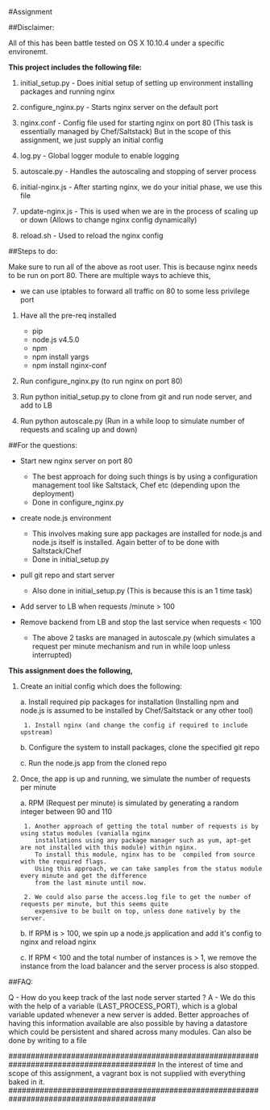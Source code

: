 #Assignment

##Disclaimer:

All of this has been battle tested on OS X 10.10.4 under a specific environemt. 

**This project includes the following file:**

1. initial_setup.py - Does initial setup of setting up environment
                      installing packages and running nginx
2. configure_nginx.py - Starts nginx server on the default port

3. nginx.conf - Config file used for starting nginx on port 80
                (This task is essentially managed by Chef/Saltstack)
                But in the scope of this assignment, we just supply an initial config

4. log.py - Global logger module to enable logging

5. autoscale.py - Handles the autoscaling and stopping of server process

6. initial-nginx.js - After starting nginx, we do your initial phase, we use this file

7. update-nginx.js - This is used when we are in the process of scaling up or down
                     (Allows to change nginx config dynamically)

8. reload.sh - Used to reload the nginx config


##Steps to do:

Make sure to run all of the above as root user. 
This is because nginx needs to be run on port 80.
There are multiple ways to achieve this,
  - we can use iptables to forward all traffic on 80 to some less privilege port

1. Have all the pre-req installed
     - pip
     - node.js v4.5.0
     - npm
     - npm install yargs
     - npm install nginx-conf

2. Run configure_nginx.py (to run nginx on port 80)

3. Run python initial_setup.py to clone from git and run node server, and add to LB

4. Run python autoscale.py (Run in a while loop to simulate number of requests and scaling up and down)


##For the questions:

  - Start new nginx server on port 80
	   - The best approach for doing such things is by using a configuration
       management tool like Saltstack, Chef etc (depending upon the deployment)
     - Done in configure_nginx.py
  - create node.js environment
	   - This involves making sure app packages are installed for node.js and
       node.js itself is installed. Again better of to be done with Saltstack/Chef
     - Done in initial_setup.py
  - pull git repo and start server
     - Also done in initial_setup.py (This is because this is an 1 time task)

  - Add server to LB when requests /minute > 100
  - Remove backend from LB and stop the last service when requests < 100
      - The above 2 tasks are managed in autoscale.py (which simulates a request
        per minute mechanism and run in while loop unless interrupted)


**This assignment does the following,**

1. Create an initial config which does the following:

    a. Install required pip packages for installation (Installing npm and node.js
        is assumed to be installed by Chef/Saltstack or any other tool)
        
        1. Install nginx (and change the config if required to include upstream)
        
    b. Configure the system to install packages, clone the specified git repo
    
    c. Run the node.js app from the cloned repo

2. Once, the app is up and running, we simulate the number of requests per minute

    a. RPM (Request per minute) is simulated by generating a random integer between 90 and 110
    
        1. Another approach of getting the total number of requests is by using status modules (vanialla nginx
           installations using any package manager such as yum, apt-get are not installed with this module) within nginx.
           To install this module, nginx has to be  compiled from source with the required flags.
           Using this approach, we can take samples from the status module every minute and get the difference
           from the last minute until now.
           
        2. We could also parse the access.log file to get the number of requests per minute, but this seems quite
           expensive to be built on top, unless done natively by the server.
           
    b. If RPM is > 100, we spin up a node.js application and add it's config to nginx and reload nginx
    
    c. If RPM < 100 and the total number of instances is > 1, we remove the instance from the load balancer
       and the server process is also stopped.


##FAQ:

Q - How do you keep track of the last node server started ?
A - We do this with the help of a variable (LAST_PROCESS_PORT), which is a global variable
    updated whenever a new server is added. Better approaches of having this information available
    are also possible by having a datastore which could be persistent and shared across many modules.
    Can also be done by writing to a file


#########################################################################################
In the interest of time and scope of this assignment, a vagrant box is not supplied with
everything baked in it.
#########################################################################################
